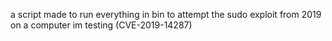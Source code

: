 a script made to run everything in bin to attempt the sudo exploit from 2019 on a computer im testing (CVE-2019-14287)
